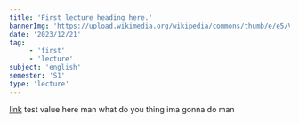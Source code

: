 ```yaml
---
title: 'First lecture heading here.'
bannerImg: 'https://upload.wikimedia.org/wikipedia/commons/thumb/e/e5/Von_Neumann_Architecture.svg/1200px-Von_Neumann_Architecture.svg.png'
date: '2023/12/21'
tag:
     - 'first'
     - 'lecture'
subject: 'english'
semester: 'S1'
type: 'lecture'
---
```

[link](ssww.com./)
test value here man what do you thing ima gonna do man
